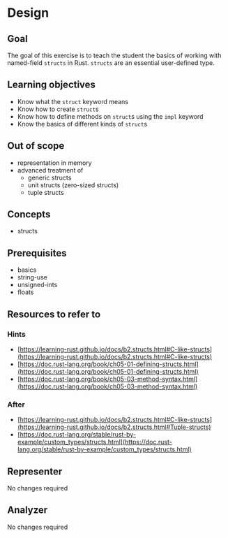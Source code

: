 # Design 

## Goal
The goal of this exercise is to teach the student the basics of working with named-field `structs` in Rust. `structs` are an essential user-defined type.

## Learning objectives
- Know what the `struct` keyword means
- Know how to create `struct`s
- Know how to define methods on `struct`s using the `impl` keyword
- Know the basics of different kinds of `struct`s

## Out of scope
- representation in memory
- advanced treatment of 
    - generic structs
    - unit structs (zero-sized structs)
    - tuple structs

## Concepts
- structs

## Prerequisites
- basics
- string-use
- unsigned-ints
- floats

## Resources to refer to 
### Hints
- [https://learning-rust.github.io/docs/b2.structs.html#C-like-structs](https://learning-rust.github.io/docs/b2.structs.html#C-like-structs)
- [https://doc.rust-lang.org/book/ch05-01-defining-structs.html](https://doc.rust-lang.org/book/ch05-01-defining-structs.html)
- [https://doc.rust-lang.org/book/ch05-03-method-syntax.html](https://doc.rust-lang.org/book/ch05-03-method-syntax.html)

### After
- [https://learning-rust.github.io/docs/b2.structs.html#C-like-structs](https://learning-rust.github.io/docs/b2.structs.html#Tuple-structs)
- [https://doc.rust-lang.org/stable/rust-by-example/custom_types/structs.html](https://doc.rust-lang.org/stable/rust-by-example/custom_types/structs.html)

## Representer
No changes required

## Analyzer
No changes required